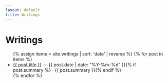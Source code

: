 ```yaml
---
layout: default
title: Writings
---
```


# Writings

<ul>
{% assign items = site.writings | sort: 'date' | reverse %}
{% for post in items %}
  <li>
    <a href="{{ post.url | relative_url }}">{{ post.title }}</a>
    <span class="summary"> — {{ post.date | date: "%Y-%m-%d" }}{% if post.summary %} · {{ post.summary }}{% endif %}</span>
  </li>
{% endfor %}
</ul>
